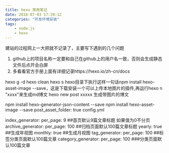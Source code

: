 ```yaml
---
title: hexo 常用笔记
date: 2018-07-03 17:39:12
categories: "开发环境安装"
tags:
	- node.js
	- hexo
---
```

建站的过程网上一大把就不记录了，主要写下遇到的几个问题
1. github上的项目名称一定要和自己在github上的用户名一致，否则会生成静态文件后点开会白屏
2. 多看看官方手册上面有详细记录https://hexo.io/zh-cn/docs

hexo g -d
hexo clean
hexo s
hexo目录下执行这样一句话npm install hexo-asset-image --save，这是下载安装一个可以上传本地图片的插件,再运行hexo n "xxxx"来生成md博文
hexo new post xxxxx 生成带图片的博文

npm install hexo-generator-json-content --save
npm install hexo-asset-image --save
post_asset_folder: true  config.yml


index_generator:
  per_page: 9 ##首页默认9篇文章标题 如果值为0不分页
archive_generator:
    per_page: 100 ##归档页面默认100篇文章标题
    yearly: true  ##生成年视图
    monthly: true ##生成月视图
tag_generator:
    per_page: 100 ##标签分类页面默认100篇文章
category_generator: 
    per_page: 100 ###分类页面默认100篇文章